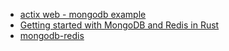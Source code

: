- [actix web - mongodb example](https://github.com/mehmetsefabalik/rust-mongodb-example)
- [Getting started with MongoDB and Redis in Rust](https://romankudryashov.com/blog/2021/06/mongodb-redis-rust/)
- [mongodb-redis](https://github.com/rkudryashov/exploring-rust-ecosystem/tree/master/mongodb-redis)
